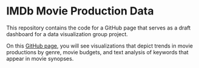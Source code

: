 # IMDb Movie Production Data

This repository contains the code for a GitHub page that serves as a draft dashboard for a data visualization group project.

On this [GitHub page][1], you will see visualizations that depict trends in movie productions by genre, movie budgets, and text analysis of keywords that appear in movie synopses.

[1]: https://dustintdn.github.io/ "GitHub page"
